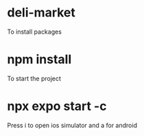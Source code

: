 # deli-market

To install packages

# npm install

To start the project

# npx expo start -c

Press i to open ios simulator and a for android
